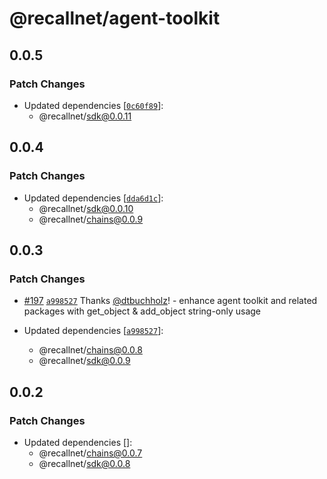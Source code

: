 # @recallnet/agent-toolkit

## 0.0.5

### Patch Changes

- Updated dependencies [[`0c60f89`](https://github.com/recallnet/js-recall/commit/0c60f89819d46ac1189f945ba6d39595f4bd60ce)]:
  - @recallnet/sdk@0.0.11

## 0.0.4

### Patch Changes

- Updated dependencies [[`dda6d1c`](https://github.com/recallnet/js-recall/commit/dda6d1c3a27199bf177ade7e480d63a4af61176e)]:
  - @recallnet/sdk@0.0.10
  - @recallnet/chains@0.0.9

## 0.0.3

### Patch Changes

- [#197](https://github.com/recallnet/js-recall/pull/197) [`a998527`](https://github.com/recallnet/js-recall/commit/a9985273604b29a7644cafd1425fe78624ff30a6) Thanks [@dtbuchholz](https://github.com/dtbuchholz)! - enhance agent toolkit and related packages with get_object & add_object string-only usage

- Updated dependencies [[`a998527`](https://github.com/recallnet/js-recall/commit/a9985273604b29a7644cafd1425fe78624ff30a6)]:
  - @recallnet/chains@0.0.8
  - @recallnet/sdk@0.0.9

## 0.0.2

### Patch Changes

- Updated dependencies []:
  - @recallnet/chains@0.0.7
  - @recallnet/sdk@0.0.8
